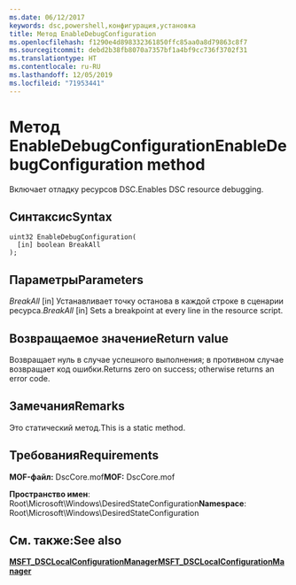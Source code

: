 ```yaml
---
ms.date: 06/12/2017
keywords: dsc,powershell,конфигурация,установка
title: Метод EnableDebugConfiguration
ms.openlocfilehash: f1290e4d898332361850ffc85aa0a8d79863c8f7
ms.sourcegitcommit: debd2b38fb8070a7357bf1a4bf9cc736f3702f31
ms.translationtype: HT
ms.contentlocale: ru-RU
ms.lasthandoff: 12/05/2019
ms.locfileid: "71953441"
---
```

# <a name="enabledebugconfiguration-method"></a><span data-ttu-id="35bd4-103">Метод EnableDebugConfiguration</span><span class="sxs-lookup"><span data-stu-id="35bd4-103">EnableDebugConfiguration method</span></span>

<span data-ttu-id="35bd4-104">Включает отладку ресурсов DSC.</span><span class="sxs-lookup"><span data-stu-id="35bd4-104">Enables DSC resource debugging.</span></span>

## <a name="syntax"></a><span data-ttu-id="35bd4-105">Синтаксис</span><span class="sxs-lookup"><span data-stu-id="35bd4-105">Syntax</span></span>

```mof
uint32 EnableDebugConfiguration(
  [in] boolean BreakAll
);
```

## <a name="parameters"></a><span data-ttu-id="35bd4-106">Параметры</span><span class="sxs-lookup"><span data-stu-id="35bd4-106">Parameters</span></span>

<span data-ttu-id="35bd4-107">*BreakAll* \[in\] Устанавливает точку останова в каждой строке в сценарии ресурса.</span><span class="sxs-lookup"><span data-stu-id="35bd4-107">*BreakAll* \[in\] Sets a breakpoint at every line in the resource script.</span></span>

## <a name="return-value"></a><span data-ttu-id="35bd4-108">Возвращаемое значение</span><span class="sxs-lookup"><span data-stu-id="35bd4-108">Return value</span></span>

<span data-ttu-id="35bd4-109">Возвращает нуль в случае успешного выполнения; в противном случае возвращает код ошибки.</span><span class="sxs-lookup"><span data-stu-id="35bd4-109">Returns zero on success; otherwise returns an error code.</span></span>

## <a name="remarks"></a><span data-ttu-id="35bd4-110">Замечания</span><span class="sxs-lookup"><span data-stu-id="35bd4-110">Remarks</span></span>

<span data-ttu-id="35bd4-111">Это статический метод.</span><span class="sxs-lookup"><span data-stu-id="35bd4-111">This is a static method.</span></span>

## <a name="requirements"></a><span data-ttu-id="35bd4-112">Требования</span><span class="sxs-lookup"><span data-stu-id="35bd4-112">Requirements</span></span>

<span data-ttu-id="35bd4-113">**MOF-файл:** DscCore.mof</span><span class="sxs-lookup"><span data-stu-id="35bd4-113">**MOF:** DscCore.mof</span></span>

<span data-ttu-id="35bd4-114">**Пространство имен**: Root\Microsoft\Windows\DesiredStateConfiguration</span><span class="sxs-lookup"><span data-stu-id="35bd4-114">**Namespace**: Root\Microsoft\Windows\DesiredStateConfiguration</span></span>

## <a name="see-also"></a><span data-ttu-id="35bd4-115">См. также:</span><span class="sxs-lookup"><span data-stu-id="35bd4-115">See also</span></span>

[<span data-ttu-id="35bd4-116">**MSFT_DSCLocalConfigurationManager**</span><span class="sxs-lookup"><span data-stu-id="35bd4-116">**MSFT_DSCLocalConfigurationManager**</span></span>](msft-dsclocalconfigurationmanager.md)
